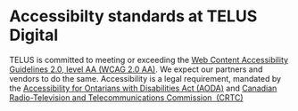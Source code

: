 # Accessibilty standards at TELUS Digital

TELUS is committed to meeting or exceeding the [Web Content Accessibility Guidelines 2.0, level AA  (WCAG 2.0 AA)](https://www.w3.org/WAI/standards-guidelines/wcag/). We expect our partners and vendors to do the same.
Accessibility is a legal requirement, mandated by the [Accessibility for Ontarians with Disabilities Act (AODA)](https://www.aoda.ca/) and [Canadian Radio-Television and Telecommunications Commission  (CRTC)](https://crtc.gc.ca/eng/home-accueil.htm)  
